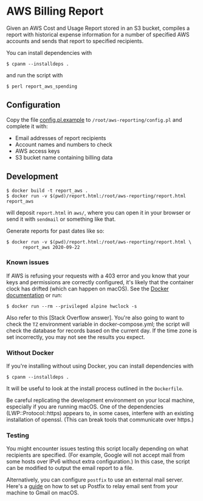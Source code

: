 # AWS Billing Report

Given an AWS Cost and Usage Report stored in an S3 bucket, compiles a report
with historical expense information for a number of specified AWS accounts and
sends that report to specified recipients.

You can install dependencies with

    $ cpanm --installdeps .

and run the script with

    $ perl report_aws_spending


## Configuration

Copy the file [config.pl.example](config.pl.example) to
`/root/aws-reporting/config.pl` and complete it with:
* Email addresses of report recipients
* Account names and numbers to check
* AWS access keys
* S3 bucket name containing billing data

## Development

    $ docker build -t report_aws .
    $ docker run -v $(pwd)/report.html:/root/aws-reporting/report.html report_aws

will deposit `report.html` in `aws/`, where you can open it in your browser or
send it with `sendmail` or something like that.

Generate reports for past dates like so:

    $ docker run -v $(pwd)/report.html:/root/aws-reporting/report.html \
          report_aws 2020-09-22

### Known issues

If AWS is refusing your requests with a 403 error and you know that your keys
and permissions are correctly configured, it's likely that the container clock
has drifted (which can happen on macOS). See the [Docker documentation][clock]
or run:

    $ docker run --rm --privileged alpine hwclock -s

Also refer to this [Stack Overflow answer]. You're also going to want to check
the `TZ` environment variable in docker-compose.yml; the script will check the
database for records based on the current day. If the time zone is set
incorrectly, you may not see the results you expect.

  [clock]: https://docs.docker.com/docker-for-mac/troubleshoot/#known-issues
  [answer]: https://stackoverflow.com/a/39046197/317076

### Without Docker

If you're installing without using Docker, you can install dependencies with

    $ cpanm --installdeps .

It will be useful to look at the install process outlined in the `Dockerfile`.

Be careful replicating the development environment on your local machine,
especially if you are running macOS. One of the dependencies
(LWP::Protocol::https) appears to, in some cases, interfere with an existing
installation of openssl. (This can break tools that communicate over https.)

### Testing

You might encounter issues testing this script locally depending on what
recipients are specified. (For example, Google will not accept mail from some
hosts over IPv6 without extra configuration.) In this case, the script can be
modified to output the email report to a file.

Alternatively, you can configure `postfix` to use an external mail server.
Here's a [guide](https://gist.github.com/kany/c44c077881047ead8faa) on how
to set up Postfix to relay email sent from your machine to Gmail on macOS.
